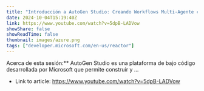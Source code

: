 ```yaml
---
title: "Introducción a AutoGen Studio: Creando Workflows Multi-Agente con Azure OpenAI"
date: 2024-10-04T15:19:40Z
link: https://www.youtube.com/watch?v=5dpB-LADVow
showShare: false
showReadTime: false
thumbnail: images/azure.png
tags: ["developer.microsoft.com/en-us/reactor"]
---
```

Acerca de esta sesión:** AutoGen Studio es una plataforma de bajo código desarrollada por Microsoft que permite construir y ...

- Link to article: https://www.youtube.com/watch?v=5dpB-LADVow